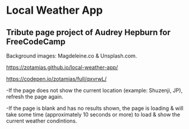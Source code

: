 # Local Weather App
## Tribute page project of Audrey Hepburn for FreeCodeCamp

Background images: Magdeleine.co & Unsplash.com.

https://zotamias.github.io/local-weather-app/

https://codepen.io/zotamias/full/qxvrwL/

-If the page does not show the current location (example: Shuzenji, JP), refresh the page again.

-If the page is blank and has no results shown, the page is loading & will take some time (approximately 10 seconds or more) to load & show the current weather condintions.

